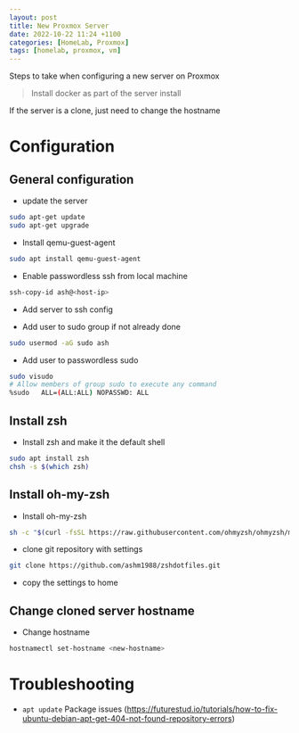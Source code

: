 ```yaml
---
layout: post
title: New Proxmox Server
date: 2022-10-22 11:24 +1100
categories: [HomeLab, Proxmox]
tags: [homelab, proxmox, vm]
---
```


Steps to take when configuring a new server on Proxmox 

> Install docker as part of the server install

If the server is a clone, just need to change the hostname

# Configuration
## General configuration
- update the server 
```bash
sudo apt-get update
sudo apt-get upgrade
```

- Install qemu-guest-agent
```bash
sudo apt install qemu-guest-agent
```

- Enable passwordless ssh from local machine
```bash
ssh-copy-id ash@<host-ip>
```

- Add server to ssh config

- Add user to sudo group if not already done
```bash
sudo usermod -aG sudo ash
```
- Add user to passwordless sudo
```bash
sudo visudo
# Allow members of group sudo to execute any command
%sudo   ALL=(ALL:ALL) NOPASSWD: ALL
```

## Install zsh
- Install zsh and make it the default shell
```bash
sudo apt install zsh
chsh -s $(which zsh)
```

## Install oh-my-zsh
- Install oh-my-zsh
```zsh
sh -c "$(curl -fsSL https://raw.githubusercontent.com/ohmyzsh/ohmyzsh/master/tools/install.sh)"
```
- clone git repository with settings 
```zsh
git clone https://github.com/ashm1988/zshdotfiles.git
```
- copy the settings to home

## Change cloned server hostname
- Change hostname 
```bash
hostnamectl set-hostname <new-hostname>
```

# Troubleshooting 
- `apt update` Package issues 
(https://futurestud.io/tutorials/how-to-fix-ubuntu-debian-apt-get-404-not-found-repository-errors)
